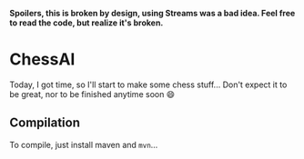 **Spoilers, this is broken by design, using Streams was a bad idea. Feel free to read the code, but realize it's broken.**

# ChessAI

Today, I got time, so I'll start to make some chess stuff...
Don't expect it to be great, nor to be finished anytime soon :smile:

## Compilation

To compile, just install maven and ``mvn``...
